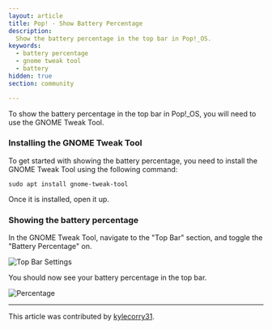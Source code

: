 ```yaml
---
layout: article
title: Pop! - Show Battery Percentage
description:
  Show the battery percentage in the top bar in Pop!_OS.
keywords:
  - battery percentage
  - gnome tweak tool
  - battery
hidden: true
section: community

---
```

To show the battery percentage in the top bar in Pop!\_OS, you will need to use the GNOME Tweak Tool.

### Installing the GNOME Tweak Tool
To get started with showing the battery percentage, you need to install the GNOME Tweak Tool using the following command:
```shell
sudo apt install gnome-tweak-tool
```

Once it is installed, open it up.

### Showing the battery percentage
In the GNOME Tweak Tool, navigate to the "Top Bar" section, and toggle the "Battery Percentage" on.

![Top Bar Settings]({{site.baseurl}}/images/show-battery-percentage/top-bar.png)


You should now see your battery percentage in the top bar.

![Percentage]({{site.baseurl}}/images/show-battery-percentage/battery-percentage.png)

---

This article was contributed by [kylecorry31](https://github.com/kylecorry31).

